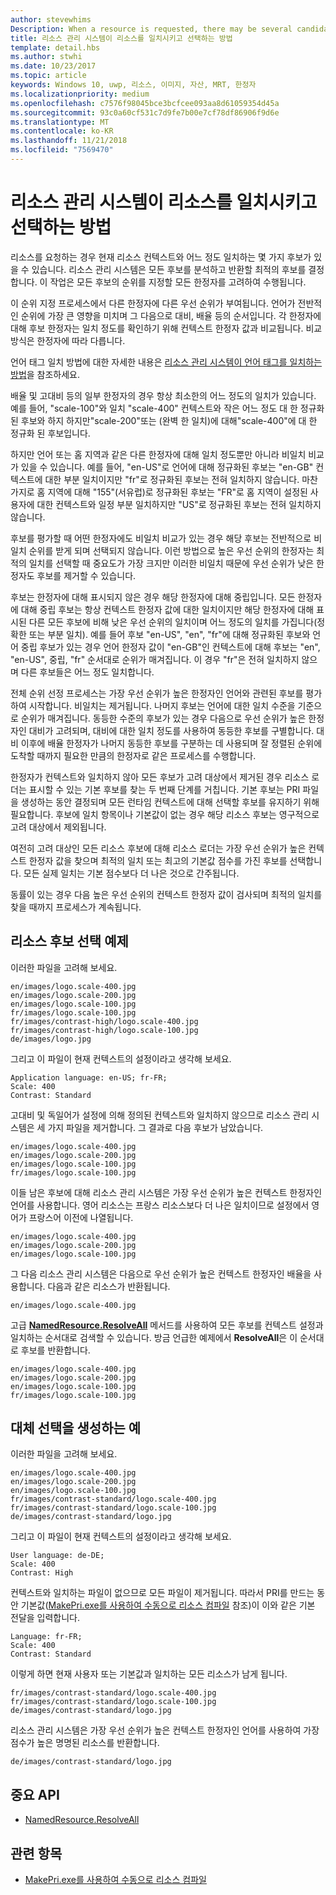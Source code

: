 ```yaml
---
author: stevewhims
Description: When a resource is requested, there may be several candidates that match the current resource context to some degree. The Resource Management System will analyze all of the candidates and determine the best candidate to return. This topic describes that process in detail and gives examples.
title: 리소스 관리 시스템이 리소스를 일치시키고 선택하는 방법
template: detail.hbs
ms.author: stwhi
ms.date: 10/23/2017
ms.topic: article
keywords: Windows 10, uwp, 리소스, 이미지, 자산, MRT, 한정자
ms.localizationpriority: medium
ms.openlocfilehash: c7576f98045bce3bcfcee093aa8d61059354d45a
ms.sourcegitcommit: 93c0a60cf531c7d9fe7b00e7cf78df86906f9d6e
ms.translationtype: MT
ms.contentlocale: ko-KR
ms.lasthandoff: 11/21/2018
ms.locfileid: "7569470"
---
```

# <a name="how-the-resource-management-system-matches-and-chooses-resources"></a>리소스 관리 시스템이 리소스를 일치시키고 선택하는 방법
리소스를 요청하는 경우 현재 리소스 컨텍스트와 어느 정도 일치하는 몇 가지 후보가 있을 수 있습니다. 리소스 관리 시스템은 모든 후보를 분석하고 반환할 최적의 후보를 결정합니다. 이 작업은 모든 후보의 순위를 지정할 모든 한정자를 고려하여 수행됩니다.

이 순위 지정 프로세스에서 다른 한정자에 다른 우선 순위가 부여됩니다. 언어가 전반적인 순위에 가장 큰 영향을 미치며 그 다음으로 대비, 배율 등의 순서입니다. 각 한정자에 대해 후보 한정자는 일치 정도를 확인하기 위해 컨텍스트 한정자 값과 비교됩니다. 비교 방식은 한정자에 따라 다릅니다.

언어 태그 일치 방법에 대한 자세한 내용은 [리소스 관리 시스템이 언어 태그를 일치하는 방법](how-rms-matches-lang-tags.md)을 참조하세요.

배율 및 고대비 등의 일부 한정자의 경우 항상 최소한의 어느 정도의 일치가 있습니다. 예를 들어, "scale-100"와 일치 "scale-400" 컨텍스트와 작은 어느 정도 대 한 정규화 된 후보와 하지 하지만"scale-200"또는 (완벽 한 일치)에 대해"scale-400"에 대 한 정규화 된 후보입니다.

하지만 언어 또는 홈 지역과 같은 다른 한정자에 대해 일치 정도뿐만 아니라 비일치 비교가 있을 수 있습니다. 예를 들어, "en-US"로 언어에 대해 정규화된 후보는 "en-GB" 컨텍스트에 대한 부분 일치이지만 "fr"로 정규화된 후보는 전혀 일치하지 않습니다. 마찬가지로 홈 지역에 대해 "155"(서유럽)로 정규화된 후보는 "FR"로 홈 지역이 설정된 사용자에 대한 컨텍스트와 일정 부분 일치하지만 "US"로 정규화된 후보는 전혀 일치하지 않습니다.

후보를 평가할 때 어떤 한정자에도 비일치 비교가 있는 경우 해당 후보는 전반적으로 비일치 순위를 받게 되며 선택되지 않습니다. 이런 방법으로 높은 우선 순위의 한정자는 최적의 일치를 선택할 때 중요도가 가장 크지만 이러한 비일치 때문에 우선 순위가 낮은 한정자도 후보를 제거할 수 있습니다.

후보는 한정자에 대해 표시되지 않은 경우 해당 한정자에 대해 중립입니다. 모든 한정자에 대해 중립 후보는 항상 컨텍스트 한정자 값에 대한 일치이지만 해당 한정자에 대해 표시된 다른 모든 후보에 비해 낮은 우선 순위의 일치이며 어느 정도의 일치를 가집니다(정확한 또는 부분 일치). 예를 들어 후보 "en-US", "en", "fr"에 대해 정규화된 후보와 언어 중립 후보가 있는 경우 언어 한정자 값이 "en-GB"인 컨텍스트에 대해 후보는 "en", "en-US", 중립, "fr" 순서대로 순위가 매겨집니다. 이 경우 "fr"은 전혀 일치하지 않으며 다른 후보들은 어느 정도 일치합니다.

전체 순위 선정 프로세스는 가장 우선 순위가 높은 한정자인 언어와 관련된 후보를 평가하여 시작합니다. 비일치는 제거됩니다. 나머지 후보는 언어에 대한 일치 수준을 기준으로 순위가 매겨집니다. 동등한 수준의 후보가 있는 경우 다음으로 우선 순위가 높은 한정자인 대비가 고려되며, 대비에 대한 일치 정도를 사용하여 동등한 후보를 구별합니다. 대비 이후에 배율 한정자가 나머지 동등한 후보를 구분하는 데 사용되며 잘 정렬된 순위에 도착할 때까지 필요한 만큼의 한정자로 같은 프로세스를 수행합니다.

한정자가 컨텍스트와 일치하지 않아 모든 후보가 고려 대상에서 제거된 경우 리소스 로더는 표시할 수 있는 기본 후보를 찾는 두 번째 단계를 거칩니다. 기본 후보는 PRI 파일을 생성하는 동안 결정되며 모든 런타임 컨텍스트에 대해 선택할 후보를 유지하기 위해 필요합니다. 후보에 일치 항목이나 기본값이 없는 경우 해당 리소스 후보는 영구적으로 고려 대상에서 제외됩니다.

여전히 고려 대상인 모든 리소스 후보에 대해 리소스 로더는 가장 우선 순위가 높은 컨텍스트 한정자 값을 찾으며 최적의 일치 또는 최고의 기본값 점수를 가진 후보를 선택합니다. 모든 실제 일치는 기본 점수보다 더 나은 것으로 간주됩니다.

동률이 있는 경우 다음 높은 우선 순위의 컨텍스트 한정자 값이 검사되며 최적의 일치를 찾을 때까지 프로세스가 계속됩니다.

## <a name="example-of-choosing-a-resource-candidate"></a>리소스 후보 선택 예제
이러한 파일을 고려해 보세요.

```console
en/images/logo.scale-400.jpg
en/images/logo.scale-200.jpg
en/images/logo.scale-100.jpg  
fr/images/logo.scale-100.jpg
fr/images/contrast-high/logo.scale-400.jpg
fr/images/contrast-high/logo.scale-100.jpg
de/images/logo.jpg
```

그리고 이 파일이 현재 컨텍스트의 설정이라고 생각해 보세요.

```console
Application language: en-US; fr-FR;
Scale: 400
Contrast: Standard
```

고대비 및 독일어가 설정에 의해 정의된 컨텍스트와 일치하지 않으므로 리소스 관리 시스템은 세 가지 파일을 제거합니다. 그 결과로 다음 후보가 남았습니다.

```console
en/images/logo.scale-400.jpg
en/images/logo.scale-200.jpg
en/images/logo.scale-100.jpg  
fr/images/logo.scale-100.jpg
```

이들 남은 후보에 대해 리소스 관리 시스템은 가장 우선 순위가 높은 컨텍스트 한정자인 언어를 사용합니다. 영어 리소스는 프랑스 리소스보다 더 나은 일치이므로 설정에서 영어가 프랑스어 이전에 나열됩니다.

```console
en/images/logo.scale-400.jpg
en/images/logo.scale-200.jpg
en/images/logo.scale-100.jpg  
```

그 다음 리소스 관리 시스템은 다음으로 우선 순위가 높은 컨텍스트 한정자인 배율을 사용합니다. 다음과 같은 리소스가 반환됩니다.

```console
en/images/logo.scale-400.jpg
```

고급 [**NamedResource.ResolveAll**](/uwp/api/windows.applicationmodel.resources.core.namedresource.resolveall?branch=live) 메서드를 사용하여 모든 후보를 컨텍스트 설정과 일치하는 순서대로 검색할 수 있습니다. 방금 언급한 예제에서 **ResolveAll**은 이 순서대로 후보를 반환합니다.

```console
en/images/logo.scale-400.jpg
en/images/logo.scale-200.jpg
en/images/logo.scale-100.jpg  
fr/images/logo.scale-100.jpg
```

## <a name="example-of-producing-a-fallback-choice"></a>대체 선택을 생성하는 예
이러한 파일을 고려해 보세요.

```console
en/images/logo.scale-400.jpg
en/images/logo.scale-200.jpg
en/images/logo.scale-100.jpg  
fr/images/contrast-standard/logo.scale-400.jpg
fr/images/contrast-standard/logo.scale-100.jpg
de/images/contrast-standard/logo.jpg
```

그리고 이 파일이 현재 컨텍스트의 설정이라고 생각해 보세요.

```console
User language: de-DE;
Scale: 400
Contrast: High
```

컨텍스트와 일치하는 파일이 없으므로 모든 파일이 제거됩니다. 따라서 PRI를 만드는 동안 기본값([MakePri.exe를 사용하여 수동으로 리소스 컴파일](compile-resources-manually-with-makepri.md) 참조)이 이와 같은 기본 전달을 입력합니다.

```console
Language: fr-FR;
Scale: 400
Contrast: Standard
```

이렇게 하면 현재 사용자 또는 기본값과 일치하는 모든 리소스가 남게 됩니다.

```console
fr/images/contrast-standard/logo.scale-400.jpg
fr/images/contrast-standard/logo.scale-100.jpg
de/images/contrast-standard/logo.jpg
```

리소스 관리 시스템은 가장 우선 순위가 높은 컨텍스트 한정자인 언어를 사용하여 가장 점수가 높은 명명된 리소스를 반환합니다.

```console
de/images/contrast-standard/logo.jpg
```

## <a name="important-apis"></a>중요 API
* [NamedResource.ResolveAll](/uwp/api/windows.applicationmodel.resources.core.namedresource.resolveall?branch=live)

## <a name="related-topics"></a>관련 항목
* [MakePri.exe를 사용하여 수동으로 리소스 컴파일](compile-resources-manually-with-makepri.md)